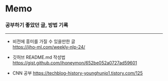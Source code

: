 # Memo
### 공부하기 좋았던 글, 방법 기록
--------------------------------

 - 비전에 흥미를 가질 수 있을만한 글     
https://jiho-ml.com/weekly-nlp-24/

 - 깃허브 README.md 작성법     
 https://gist.github.com/ihoneymon/652be052a0727ad59601
 
 - CNN 공부
 https://techblog-history-younghunjo1.tistory.com/125
 
 
